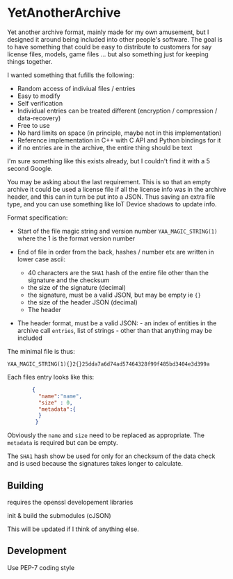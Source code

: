 # YetAnotherArchive
Yet another archive format, mainly made for my own amusement, but I designed it around being included into other people's software.
The goal is to have something that could be easy to distribute to customers for say license files, models, game files ... 
but also something just for keeping things together.

I wanted something that fufills the following:
  * Random access of indiviual files / entries
  * Easy to modify
  * Self verification
  * Individual entries can be treated different (encryption / compression / data-recovery)
  * Free to use
  * No hard limits on space (in principle, maybe not in this implementation)
  * Reference implementation in C++ with C API and Python bindings for it
  * if no entries are in the archive, the entire thing should be text
  
I'm sure something like this exists already, but I couldn't find it with a 5 second Google.
 
You may be asking about the last requirement. This is so that an empty archive it could be used a license file
if all the license info was in the archive header, and this can in turn be put into a JSON.
Thus saving an extra file type, and you can use something like IoT Device shadows to update info.

Format specification:

  * Start of the file magic string and version number `YAA_MAGIC_STRING(1)` where the 1 is the format version number
  
  * End of file in order from the back, hashes / number etx are written in lower case ascii:
    - 40 characters are the `SHA1` hash of the entire file other than the signature and the checksum
    - the size of the signature (decimal)
    - the signature, must be a valid JSON, but may be empty ie `{}` 
    - the size of the header JSON (decimal)
    - The header
    
   * The header format, must be a valid JSON:
    - an index of entities in the archive call `entries`, list of strings
    - other than that anything may be included

The minimal file is thus:
```
YAA_MAGIC_STRING(1){}2{}25dda7a6d74ad57464328f99f485bd3404e3d399a
```    

Each files entry looks like this:

```json
        {
          "name":"name",
          "size" : 0,
          "metadata":{
          }
         }
```
Obviously the `name` and `size` need to be replaced as appropriate. The `metadata` is required but can be empty.

The `SHA1` hash show be used for only for an checksum of the data check and is used because the signatures takes longer to calculate. 


## Building

requires the openssl developement libraries

init & build the submodules (cJSON)

This will be updated if I think of anything else.


## Development

Use PEP-7 coding style
